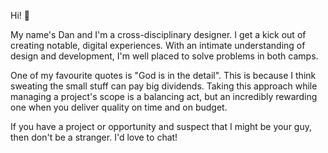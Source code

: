 Hi! 👋

My name's Dan and I'm a cross-disciplinary designer. I get a kick out of creating notable, digital experiences. With an intimate understanding of design and development, I'm well placed to solve problems in both camps.

One of my favourite quotes is "God is in the detail". This is because I think sweating the small stuff can pay big dividends. Taking this approach while managing a project's scope is a balancing act, but an incredibly rewarding one when you deliver quality on time and on budget.

If you have a project or opportunity and suspect that I might be your guy, then don't be a stranger. I'd love to chat!
